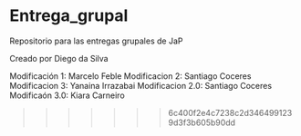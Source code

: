# Entrega_grupal
Repositorio para las entregas grupales de JaP

Creado por Diego da Silva

Modificación 1: Marcelo Feble
Modificacion 2: Santiago Coceres
Modificacion 3: Yanaina Irrazabai
Modificacion 2.0: Santiago Coceres
 Modificaón 3.0: Kiara Carneiro 
 > >>>>>> 6c400f2e4c7238c2d3464991239d3f3b605b90dd
